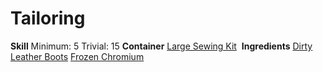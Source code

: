 <!-- TITLE: Cold Leather Boots -->
<!-- SUBTITLE: Leather coated in chromium -->

# Tailoring
**Skill**
Minimum: 5
Trivial: 15
​
**Container**
[Large Sewing Kit](large-sewing-kit)
​
**Ingredients**
[Dirty Leather Boots](dirty-leather-boots)
[Frozen Chromium](frozen-chromium)